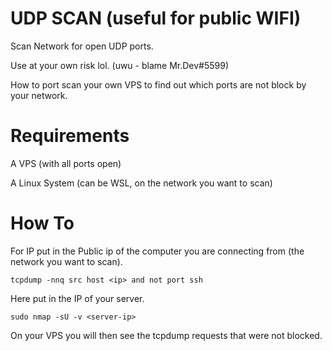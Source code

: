 # UDP SCAN (useful for public WIFI)
Scan Network for open UDP ports.

Use at your own risk lol. (uwu - blame Mr.Dev#5599)

How to port scan your own VPS to find out which ports are not block by your network.

# Requirements

A VPS (with all ports open)

A Linux System (can be WSL, on the network you want to scan)


# How To

For IP put in the Public ip of the computer you are connecting from (the network you want to scan).
```
tcpdump -nnq src host <ip> and not port ssh
```


Here put in the IP of your server.
```
sudo nmap -sU -v <server-ip>
```

On your VPS you will then see the tcpdump requests that were not blocked.
